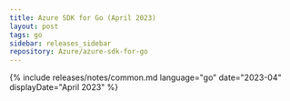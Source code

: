 ```yaml
---
title: Azure SDK for Go (April 2023)
layout: post
tags: go
sidebar: releases_sidebar
repository: Azure/azure-sdk-for-go
---
```

{% include releases/notes/common.md language="go" date="2023-04" displayDate="April 2023" %}
